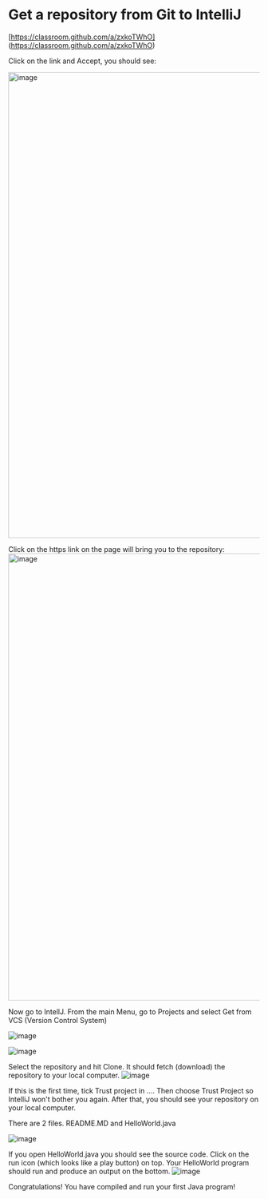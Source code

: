 # Get a repository from Git to IntelliJ

[https://classroom.github.com/a/zxkoTWhO] (https://classroom.github.com/a/zxkoTWhO)

Click on the link and Accept, you should see:

<img width="932" alt="image" src="https://github.com/user-attachments/assets/3d424dd8-7e53-47e5-a9f3-098ea42e7d3c" />

Click on the https link on the page will bring you to the repository:
<img width="894" alt="image" src="https://github.com/user-attachments/assets/d9d556b9-c9f8-41dd-9c7b-ba06ae64b3d3" />



Now go to IntellJ. From the main Menu, go to Projects and select Get from VCS (Version Control System)

![image](https://github.com/user-attachments/assets/7641244b-9ee9-48c2-8ae2-c19dd4c20e55)

![image](https://github.com/user-attachments/assets/d96abd08-a186-4530-86a6-4ba32c3197c7)

Select the repository and hit Clone. It should fetch (download) the repository to your local computer.
![image](https://github.com/user-attachments/assets/891bf7a3-b946-4b2c-86fd-d7a40e58acf0)

If this is the first time, tick Trust project in .... Then choose Trust Project so IntelliJ won't bother you again. After that, you should see your repository on your local computer.

There are 2 files. README.MD and HelloWorld.java

![image](https://github.com/user-attachments/assets/df3ea473-4890-4ed6-b482-ff739857d29e)

If you open HelloWorld.java you should see the source code.
Click on the run icon (which looks like a play button) on top. Your HelloWorld program should run and produce an output on the bottom.
![image](https://github.com/user-attachments/assets/de0eeac9-fbb9-4746-9e15-17bd5f65f53b)

Congratulations! You have compiled and run your first Java program!




